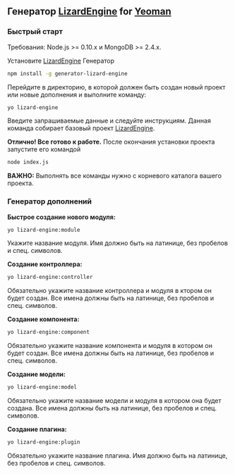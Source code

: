 ## Генератор [LizardEngine](https://github.com/PoluosmakAndrew/lizard-engine) for [Yeoman](http://yeoman.io/)

### Быстрый старт

Требования: Node.js >= 0.10.x и MongoDB >= 2.4.x.

Установите [LizardEngine](https://github.com/PoluosmakAndrew/lizard-engine) Генератор
```bash
npm install -g generator-lizard-engine
```

Перейдите в директорию, в которой должен быть создан новый проект или новые дополнения и выполните команду:

```bash
yo lizard-engine
```

Введите запрашиваемые данные и следуйте инструкциям. Данная команда собирает базовый проект [LizardEngine](https://github.com/PoluosmakAndrew/lizard-engine).

**Отлично! Все готово к работе.** После окончания установки проекта запустите его командой

```bash
node index.js
```

**ВАЖНО:** Выполнять все команды нужно с корневого каталога вашего проекта.

### Генератор дополнений

**Быстрое создание нового модуля:**

```bash
yo lizard-engine:module
```

Укажите название модуля. Имя должно быть на латинице, без пробелов и спец. символов.


**Создание контроллера:**

```bash
yo lizard-engine:controller
```

Обязательно укажите название контроллера и модуля в ктором он будет создан. Все имена должны быть на латинице, без пробелов и спец. символов.


**Создание компонента:**

```bash
yo lizard-engine:component
```

Обязательно укажите название компонента и модуля в котором он будет создан. Все имена должны быть на латинице, без пробелов и спец. символов.


**Создание модели:**

```bash
yo lizard-engine:model
```

Обязательно укажите название модели и модуля в котором она будет создана. Все имена должны быть на латинице, без пробелов и спец. символов.


**Создание плагина:**

```bash
yo lizard-engine:plugin
```

Обязательно укажите название плагина. Имя должно быть на латинице, без пробелов и спец. символов.
